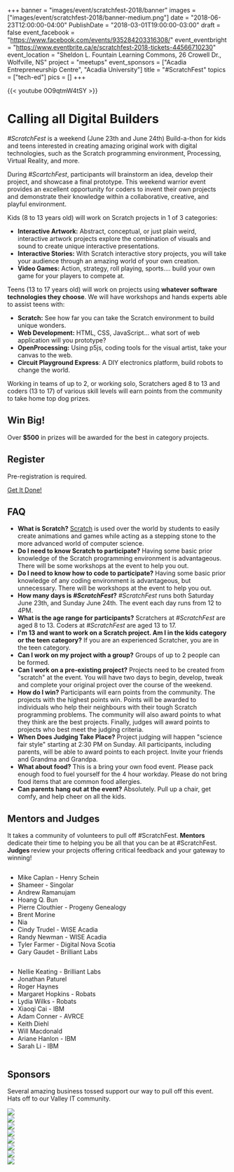 +++
banner = "images/event/scratchfest-2018/banner"
images = ["images/event/scratchfest-2018/banner-medium.png"]
date = "2018-06-23T12:00:00-04:00"
PublishDate = "2018-03-01T19:00:00-03:00"
draft = false
event_facebook = "https://www.facebook.com/events/935284203316308/"
event_eventbright = "https://www.eventbrite.ca/e/scratchfest-2018-tickets-44566710230"
event_location = "Sheldon L. Fountain Learning Commons, 26 Crowell Dr.,  Wolfville, NS"
project = "meetups"
event_sponsors = ["Acadia Entrepreneurship Centre", "Acadia University"]
title = "#ScratchFest"
topics = ["tech-ed"]
pics = []
+++

{{< youtube 0O9qtmW4tSY >}}

# Calling all Digital Builders

_#ScratchFest_ is a weekend (June 23th and June 24th) Build-a-thon for kids and teens interested in creating amazing original work with digital technologies, such as the Scratch programming environment, Processing, Virtual Reality, and more.

During _#ScartchFest_, participants will brainstorm an idea, develop their project, and showcase a final prototype.  This weekend warrior event provides an excellent opportunity for coders to invent their own projects and demonstrate their knowledge within a collaborative, creative, and playful environment.

Kids (8 to 13 years old) will work on Scratch projects in 1 of 3 categories:

- **Interactive Artwork:**  Abstract, conceptual, or just plain weird, interactive artwork projects explore the combination of visuals and sound to create unique interactive presentations.
- **Interactive Stories:**  With Scratch interactive story projects, you will take your audience through an amazing world of your own creation. 
- **Video Games:**  Action, strategy, roll playing, sports.... build your own game for your players to compete at.

Teens (13 to 17 years old) will work on projects using **whatever software technologies they choose**.  We will have workshops and hands experts able to assist teens with:

- **Scratch:** See how far you can take the Scratch environment to build unique wonders.
- **Web Development:** HTML, CSS, JavaScript... what sort of web application will you prototype?
- **OpenProcessing:** Using p5js, coding tools for the visual artist, take your canvas to the web.
- **Circuit Playground Express**: A DIY electronics platform, build robots to change the world.

Working in teams of up to 2, or working solo, Scratchers aged 8 to 13 and coders (13 to 17) of various skill levels will earn points from the community to take home top dog prizes.

## Win Big!

Over **$500** in prizes will be awarded for the best in category projects.

## Register

Pre-registration is required.  

<a class="expanded large button" href="https://www.eventbrite.ca/e/scratchfest-2018-tickets-44566710230"><i class="fa fa-rocket" aria-hidden="true"></i> Get It Done! <i class="fa fa-rocket" aria-hidden="true"></i></a>

## FAQ

- **What is Scratch?**  <a href="https://scratch.mit.edu/" target="_blank">Scratch</a> is used over the world by students to easily create animations and games while acting as a stepping stone to the more advanced world of computer science.
- **Do I need to know Scratch to participate?**  Having some basic prior knowledge of the Scratch programming environment is advantageous.  There will be some workshops at the event to help you out.
- **Do I need to know how to code to participate?**  Having some basic prior knowledge of any coding environment is advantageous, but unnecessary.  There will be workshops at the event to help you out.
- **How many days is _#ScratchFest_?**  _#ScratchFest_ runs both Saturday June 23th, and Sunday June 24th.  The event each day runs from 12 to 4PM.
- **What is the age range for participants?**  Scratchers at _#ScratchFest_ are aged 8 to 13.  Coders at _#ScratchFest_ are aged 13 to 17.
- **I'm 13 and want to work on a Scratch project.  Am I in the kids category or the teen category?**  If you are an experienced Scratcher, you are in the teen category.
- **Can I work on my project with a group?**  Groups of up to 2 people can be formed.
- **Can I work on a pre-existing project?**  Projects need to be created from "scratch" at the event.  You will have two days to begin, develop, tweak and complete your original project over the course of the weekend.
- **How do I win?**  Participants will earn points from the community.  The projects with the highest points win.  Points will be awarded to individuals who help their neighbours with their tough Scratch programming problems.  The community will also award points to what they think are the best projects.  Finally, judges will award points to projects who best meet the judging criteria.
- **When Does Judging Take Place?**  Project judging will happen "science fair style" starting at 2:30 PM on Sunday.  All participants, including parents, will be able to award points to each project.  Invite your friends and Grandma and Grandpa.
- **What about food?**  This is a bring your own food event.  Please pack enough food to fuel yourself for the 4 hour workday.  Please do not bring food items that are common food allergies.  
- **Can parents hang out at the event?** Absolutely.  Pull up a chair, get comfy, and help cheer on all the kids. 

## Mentors and Judges

It takes a community of volunteers to pull off #ScratchFest.  **Mentors <i class="fa fa-handshake-o"></i>** dedicate their time to helping you be all that you can be at #ScratchFest.  **Judges <i class="fa fa-gavel"></i>** review your projects offering critical feedback and your gateway to winning!

<div class="row">
    <div class="large-6 columns">
    <ul>
        <li>Mike Caplan - Henry Schein <i class="fa fa-handshake-o"></i></li>
        <li>Shameer - Singolar <i class="fa fa-gavel"></i> <i class="fa fa-handshake-o"></i></li>
        <li>Andrew Ramanujam <i class="fa fa-gavel"></i> <i class="fa fa-handshake-o"></i></li>
        <li>Hoang Q. Bun <i class="fa fa-handshake-o"></i></li>
        <li>Pierre Clouthier - Progeny Genealogy <i class="fa fa-handshake-o"></i></li>
        <li>Brent Morine <i class="fa fa-gavel"></i> <i class="fa fa-handshake-o"></i></li>
        <li>Nia <i class="fa fa-gavel"></i> <i class="fa fa-handshake-o"></i></li>
        <li>Cindy Trudel - WISE Acadia <i class="fa fa-gavel"></i></li>
        <li>Randy Newman - WISE Acadia <i class="fa fa-gavel"></i></li>
        <li>Tyler Farmer - Digital Nova Scotia <i class="fa fa-handshake-o"></i></li>
        <li>Gary Gaudet - Brilliant Labs <i class="fa fa-handshake-o"></i></li>
    </ul>
    </div>
    <div class="large-6 columns">
        <ul>
            <li>Nellie Keating - Brilliant Labs <i class="fa fa-gavel"></i> <i class="fa fa-handshake-o"></i></li>
            <li>Jonathan Paturel <i class="fa fa-gavel"></i> <i class="fa fa-handshake-o"></i></li>
            <li>Roger Haynes <i class="fa fa-gavel"></i> <i class="fa fa-handshake-o"></i></li>
            <li>Margaret Hopkins - Robats <i class="fa fa-gavel"></i> <i class="fa fa-handshake-o"></i></li>
            <li>Lydia Wilks - Robats <i class="fa fa-handshake-o"></i></li>
            <li>Xiaoqi Cai - IBM <i class="fa fa-handshake-o"></i></li>
            <li>Adam Conner - AVRCE <i class="fa fa-handshake-o"></i></li>
            <li>Keith Diehl <i class="fa fa-handshake-o"></i></li>
            <li>Will Macdonald <i class="fa fa-handshake-o"></i></li>
            <li>Ariane Hanlon - IBM <i class="fa fa-gavel"></i> <i class="fa fa-handshake-o"></i></li>
            <li>Sarah Li - IBM <i class="fa fa-gavel"></i> <i class="fa fa-handshake-o"></i></li>
        </ul>
    </div>
</div>

## Sponsors

Several amazing business tossed support our way to pull off this event.  Hats off to our Valley IT community.

<div class="row">
  <div class="large-4 columns">
    <div class="card">
      <a href="https://www2.acadiau.ca/home.html"><img src="/images/event/scratchfest-2018/acadia.png"></a>
    </div>
  </div>
  <div class="large-4 columns">
      <div class="card">
        <a href="https://www.henryschein.com/"><img src="/images/event/scratchfest-2017/henryschein.png"></a>
      </div>
    </div>
  <div class="large-4 columns">
     <div class="card">
       <a href="http://progenygenealogy.com/"><img src="/images/event/scratchfest-2017/progeny.png"></a>
     </div>
   </div>
</div>

<div class="row">
  <div class="large-4 columns">
    <div class="card">
      <a href="http://frostbyteinteractive.com/"><img src="/images/event/scratchfest-2017/frostbyte.png"></a>
    </div>
  </div>
  <div class="large-4 columns">
    <div class="card">
      <a href="http://www.makerswindsor.com/"><img src="/images/event/scratchfest-2018/makers.png"></a>
    </div>
  </div>
  <div class="large-4 columns">
    <div class="card">
      <a href="http://www.acadiaentrepreneurshipcentre.com/"><img src="/images/event/scratchfest-2017/aec.png"></a>
    </div>
  </div>
</div>

<div class="row">
  <div class="large-6 columns">
    <div class="card">
      <a href="http://www.mashuplab.ca/"><img src="/images/event/scratchfest-2018/mashuplab.jpg"></a>
    </div>
  </div>
  <div class="large-6 columns">
      <div class="card">
        <a href="http://www.acadiaentrepreneurshipcentre.com/launchbox/about-launchbox/"><img src="/images/event/scratchfest-2018/launchbox.jpg"></a>
      </div>
    </div>
</div>



<script src="https://cdnjs.cloudflare.com/ajax/libs/p5.js/0.6.0/p5.min.js" integrity="sha256-GDuv15eqQpLqWvLkRnd+EvvsHLngEUnerY5BDSYfLuM=" crossorigin="anonymous"></script>
<script
   type="text/javascript"
   src="https://rawgit.com/IDMNYU/p5.js-speech/master/lib/p5.speech.js"
></script>

<script>
var b = []
var myVoice = new p5.Speech();
var isInit = 0;
var welcome = [];

function preload() {
  font = loadFont('https://cdn.rawgit.com/google/fonts/699ce8c5/ofl/pressstart2p/PressStart2P-Regular.ttf')
}

function getIP(json) {
    welcome = [
        'Hello ' + json.ip + '. Annapolis Valley computer build-a-thon. Scratch Fest.  A digital builders competition',
        'Hello ' + json.ip + '. Come build with us.  Scratch Fest.  A digital builders competition',
        'How do you express your creativity digitally? ' + json.ip + '?  Scratch Fest.  Come build with us'
    ];
    
    isInit++;
}

function setup() {
  var header = document.querySelector('main article header');
  
  canvas = createCanvas(header.offsetWidth, header.offsetHeight);
  canvas.parent(header);

  background(0)

  for (var i = 0; i < 100; i++) {
    b[i] = new T(random(width), random(height))
  }
  
  isInit++;
}

function draw() {
  for (var i = 0; i < b.length; i++) {
    b[i].update()
    b[i].show()
  }
}


function T(x, y) {
  this.pos = createVector(x, y)
  this.acc = p5.Vector.random2D()
  this.angle = 0.01
  this.s = 10

  this.update = function() {
   
    this.pos.x += cos(this.angle);
    this.pos.y += sin(this.angle);
    this.angle += random(-0.2, 0.2);
    this.s += 0.1

    this.pos.add(this.acc)

    if (this.x > width) this.x = 0
    if (this.x < 0) this.x = width
    if (this.y > height) y = 0
    if (this.y < 0) y = height
  }

  this.show = function() {
    stroke(255)
    fill(this.s % 255, 0, 0)
		textFont(font);
    textSize(this.s)
    text("#ScratchFest", this.pos.x, this.pos.y)
  }

}

var intervalId = setInterval(function(){

    if (isInit > 1) {
        clearInterval(intervalId);
        talk();
    }
    
}, 2000);


function talk() {
    var voices = [];
    
    for (var i = 0; i < myVoice.voices.length; i++) {
        if (myVoice.voices[i].lang.substr(0,2) == 'en') {
            voices.push(i);
        }
    }

    myVoice.setVoice(random(voices));
    myVoice.setRate(0.7);
    myVoice.speak(random(welcome));
}

</script>
<script src="https://api.ipify.org?format=jsonp&callback=getIP"></script>